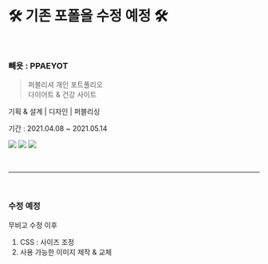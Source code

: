 
<br>
  
  # 🛠  기존 포폴을 수정 예정  🛠
  
<br>



### 빼욧 : PPAEYOT
> 퍼블리셔 개인 포트폴리오<br>
> 다이어트 & 건강 사이트
<p>기획 & 설계 | 디자인 | 퍼블리싱</p>
<p>기간 : 2021.04.08 ~ 2021.05.14</p>
<p>
  <img src="https://img.shields.io/badge/html5-E34F26?style=for-the-badge&logo=html5&logoColor=white">
  <img src="https://img.shields.io/badge/css-1572B6?style=for-the-badge&logo=css3&logoColor=white">
  <img src="https://img.shields.io/badge/jQuery-0769AD?style=for-the-badge&logo=jQuery&logoColor=white">
</p>
<br>

----------------------

<br>

### 수정 예정
무비고 수정 이후
<br>
1. CSS : 사이즈 조정</li>
2. 사용 가능한 이미지 제작 & 교체</li>
<br>

